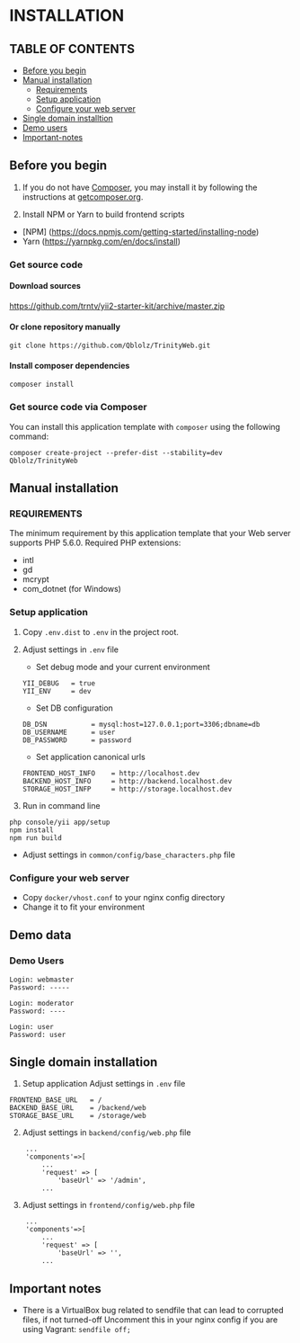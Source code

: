 # INSTALLATION

## TABLE OF CONTENTS
- [Before you begin](#before-you-begin)
- [Manual installation](#manual-installation)
    - [Requirements](#requirements)
    - [Setup application](#setup-application)
    - [Configure your web server](#configure-your-web-server)
- [Single domain installtion](#single-domain-installation)
- [Demo users](#demo-users)
- [Important-notes](#important-notes)

## Before you begin
1. If you do not have [Composer](http://getcomposer.org/), you may install it by following the instructions
at [getcomposer.org](http://getcomposer.org/doc/00-intro.md#installation-nix).

2. Install NPM or Yarn to build frontend scripts
- [NPM] (https://docs.npmjs.com/getting-started/installing-node)
- Yarn (https://yarnpkg.com/en/docs/install)

### Get source code
#### Download sources
https://github.com/trntv/yii2-starter-kit/archive/master.zip

#### Or clone repository manually
```
git clone https://github.com/Qblolz/TrinityWeb.git
```
#### Install composer dependencies
```
composer install
```

### Get source code via Composer
You can install this application template with `composer` using the following command:

```
composer create-project --prefer-dist --stability=dev Qblolz/TrinityWeb
```

## Manual installation

### REQUIREMENTS
The minimum requirement by this application template that your Web server supports PHP 5.6.0.
Required PHP extensions:
- intl
- gd
- mcrypt
- com_dotnet (for Windows)

### Setup application
1. Copy `.env.dist` to `.env` in the project root.
2. Adjust settings in `.env` file
	- Set debug mode and your current environment
	```
	YII_DEBUG   = true
	YII_ENV     = dev
	```
	- Set DB configuration
	```
	DB_DSN           = mysql:host=127.0.0.1;port=3306;dbname=db
	DB_USERNAME      = user
	DB_PASSWORD      = password
	```

	- Set application canonical urls
	```
	FRONTEND_HOST_INFO    = http://localhost.dev
	BACKEND_HOST_INFO     = http://backend.localhost.dev
	STORAGE_HOST_INFP     = http://storage.localhost.dev
	```

3. Run in command line
```
php console/yii app/setup
npm install
npm run build
```
- Adjust settings in `common/config/base_characters.php` file

### Configure your web server
- Copy `docker/vhost.conf` to your nginx config directory
- Change it to fit your environment

## Demo data
### Demo Users
```
Login: webmaster
Password: -----

Login: moderator
Password: ----

Login: user
Password: user
```

## Single domain installation
1. Setup application
Adjust settings in `.env` file

```
FRONTEND_BASE_URL   = /
BACKEND_BASE_URL    = /backend/web
STORAGE_BASE_URL    = /storage/web
```

2. Adjust settings in `backend/config/web.php` file
```
    ...
    'components'=>[
        ...
        'request' => [
            'baseUrl' => '/admin',
        ...
```
3. Adjust settings in `frontend/config/web.php` file
```
    ...
    'components'=>[
        ...
        'request' => [
            'baseUrl' => '',
        ...
```

## Important notes
- There is a VirtualBox bug related to sendfile that can lead to corrupted files, if not turned-off
Uncomment this in your nginx config if you are using Vagrant:
```sendfile off;```
